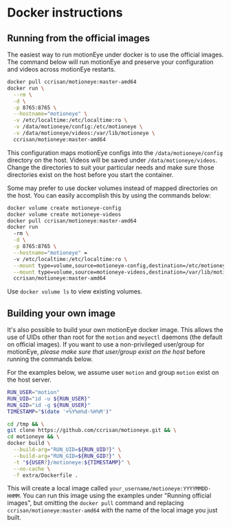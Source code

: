 # Docker instructions

## Running from the official images

The easiest way to run motionEye under docker is to use the official images.
The command below will run motionEye and preserve your configuration and videos
across motionEye restarts.

```bash
docker pull ccrisan/motioneye:master-amd64
docker run \
  --rm \
  -d \
  -p 8765:8765 \
  --hostname="motioneye" \
  -v /etc/localtime:/etc/localtime:ro \
  -v /data/motioneye/config:/etc/motioneye \
  -v /data/motioneye/videos:/var/lib/motioneye \
  ccrisan/motioneye:master-amd64
```

This configuration maps motionEye configs into the `/data/motioneye/config`
directory on the host. Videos will be saved under `/data/motioneye/videos`.
Change the directories to suit your particular needs and make sure those
directories exist on the host before you start the container.

Some may prefer to use docker volumes instead of mapped directories on the
host. You can easily accomplish this by using the commands below:

```bash
docker volume create motioneye-config
docker volume create motioneye-videos
docker pull ccrisan/motioneye:master-amd64
docker run
  -rm \
  -d \
  -p 8765:8765 \
  --hostname="motioneye" =
  -v /etc/localtime:/etc/localtime:ro \
  --mount type=volume,source=motioneye-config,destination=/etc/motioneye \
  --mount type=volume,source=motioneye-videos,destination=/var/lib/motioneye \
  ccrisan/motioneye:master-amd64
```

Use `docker volume ls` to view existing volumes.

## Building your own image

It's also possible to build your own motionEye docker image. This allows the
use of UIDs other than root for the `motion` and `meyectl` daemons (the default
on official images). If you want to use a non-privileged user/group for
motionEye, *please make sure that user/group exist on the host* before running
the commands below.

For the examples below, we assume user `motion` and group `motion` exist on the host server.

```bash
RUN_USER="motion"
RUN_UID="id -u ${RUN_USER}"
RUN_GID="id -g ${RUN_USER}"
TIMESTAMP="$(date '+%Y%m%d-%H%M')"

cd /tmp && \
git clone https://github.com/ccrisan/motioneye.git && \
cd motioneye && \
docker build \
  --build-arg="RUN_UID=${RUN_UID?}" \
  --build-arg="RUN_GID=${RUN_GID?}" \
  -t "${USER?}/motioneye:${TIMESTAMP}" \
  --no-cache \
  -f extra/Dockerfile .
```

This will create a local image called `your_username/motioneye:YYYYMMDD-HHMM`.
You can run this image using the examples under "Running official images", but
omitting the `docker pull` command and replacing
`ccrisan/motioneye:master-amd64` with the name of the local image you just built.
